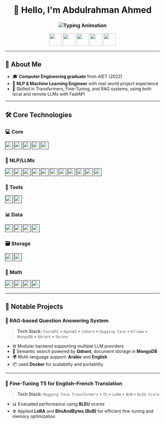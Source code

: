 <h1 align="center">👋 Hello, I'm Abdulrahman Ahmed</h1>

<h3 align="center">
  <img src="https://readme-typing-svg.demolab.com?font=Fira+Code&weight=600&size=24&duration=4000&pause=800&color=86c26b&center=true&width=500&vCenter=true&repeat=true&lines=NLP+%26+Machine+Learning+Engineer;LLMs+%7C+Deep+Learning" alt="Typing Animation" />
</h3>

<div align="center">
  <a href="https://linkedin.com/in/abdulrahman-ahmed-82091a244/"><img src="https://img.icons8.com/fluency/48/linkedin.png" width="40"/></a>
  <a href="https://github.com/AbdulrahmanAhmed20072"><img src="https://img.icons8.com/fluency/48/github.png" width="40"/></a>
  <a href="mailto:abdulrahman.ahmed20072@gmail.com"><img src="https://img.icons8.com/?size=100&id=OumT4lIcOllS&format=png&color=000000" width="40"/></a>
  <a href="https://youtube.com/@abdulrahman.ahmed1?si=eeqAgr7NqlCKTVh2"><img src="https://img.icons8.com/?size=100&id=qLVB1tIe9Ts9&format=png&color=000000" width="40"/></a>
  <a href="https://wa.me/qr/X2G6NMEMSJ5IA1"><img src="https://img.icons8.com/color/48/whatsapp--v1.png" width="40"/></a>
</div>

---

## 📌 About Me

- 🎓 **Computer Engineering graduate** from AIET (2022)  
- 🤖 **NLP & Machine Learning Engineer** with real-world project experience  
- 🔭 Skilled in Transformers, Fine-Tuning, and RAG systems, using both local and remote LLMs with FastAPI
---
## 🛠️ Core Technologies

### 💻 Core

[<img src="https://img.shields.io/badge/Python-3776AB?style=flat&logo=python&logoColor=white" height="25" />]()
[<img src="https://img.shields.io/badge/Git-F05032?style=flat&logo=git&logoColor=white" height="25" />]()
[<img src="https://img.shields.io/badge/OOP-111111?style=flat&logo=oop&logoColor=white" height="25" />]()
[<img src="https://img.shields.io/badge/Data_Structures-00599C?style=flat&logo=data-structures&logoColor=white" height="25" />]()
[<img src="https://img.shields.io/badge/Algorithms-1A237E?style=flat&logo=algorithms&logoColor=white" height="25" />]()

### 🧠 NLP/LLMs

[<img src="https://img.shields.io/badge/Keras-a62920?style=flat&logo=keras&logoColor=white" height="25" />]()
[<img src="https://img.shields.io/badge/FineTuning-11557C?style=flat&logo=finetuning&logoColor=white" height="25" />]()
[<img src="https://img.shields.io/badge/RAG-2C3E50?style=flat&logo=rag&logoColor=white" height="25" />]()
[<img src="https://img.shields.io/badge/Hugging_Face-0e0d0e?style=flat&logo=huggingface&logoColor=FFD21E" height="25" />]()
[<img src="https://img.shields.io/badge/CrewAI-e18f89?style=flat&logo=crewai&logoColor=black" height="25" />]()
[<img src="https://img.shields.io/badge/NLTK-4890c5?style=flat&logo=nltk&logoColor=white" height="25" />]()
[<img src="https://img.shields.io/badge/Scikit_Learn-242020?style=flat&logo=scikit-learn&logoColor=white" height="25" />]()
[<img src="https://img.shields.io/badge/Prompt_Engineering-428473?style=flat&logo=promptengineering&logoColor=white" height="25" />]()
[<img src="https://img.shields.io/badge/Transformers-FFD600?style=flat&logo=transformers&logoColor=black" height="25" />]()
[<img src="https://img.shields.io/badge/Neural_Networks-FF6F00?style=flat&logo=neural-network&logoColor=white" height="25" />]()
[<img src="https://img.shields.io/badge/Sequence_Models-4A148C?style=flat&logo=sequence-models&logoColor=white" height="25" />]()

### 🔧 Tools

[<img src="https://img.shields.io/badge/Docker-4085c4?style=flat&logo=docker&logoColor=white" height="25" />]()
[<img src="https://img.shields.io/badge/FastAPI-009688?style=flat&logo=fastapi&logoColor=white" height="25" />]()

### 📊 Data

[<img src="https://img.shields.io/badge/Pandas-150458?style=flat&logo=pandas&logoColor=white" height="25" />]()
[<img src="https://img.shields.io/badge/NumPy-013243?style=flat&logo=numpy&logoColor=white" height="25" />]()
[<img src="https://img.shields.io/badge/Matplotlib-11557C?style=flat&logo=matplotlib&logoColor=white" height="25" />]()
[<img src="https://img.shields.io/badge/Seaborn-2E3B4E?style=flat&logo=seaborn&logoColor=white" height="25" />]()

### 🗃️ Storage

[<img src="https://img.shields.io/badge/MongoDB-38761d?style=flat&logo=mongodb&logoColor=white" height="25" />]()
[<img src="https://img.shields.io/badge/Qdrant-c4448f?style=flat&logo=qdrant&logoColor=white" height="25" />]()

### 🧮 Math

[<img src="https://img.shields.io/badge/Linear_Algebra-6851a2?style=flat&logo=linearalgebra&logoColor=white" height="25" />]()
[<img src="https://img.shields.io/badge/Calculus-517ea7?style=flat&logo=calculus&logoColor=white" height="25" />]()
[<img src="https://img.shields.io/badge/Probability_&_Statistics-3E2723?style=flat&logo=statistics&logoColor=white" height="25" />]()
[<img src="https://img.shields.io/badge/Optimization-b16f91?style=flat&logo=optimization&logoColor=white" height="25" />]()

---

## 🚀 Notable Projects

### 🔷 RAG-based Question Answering System  
> **Tech Stack:** `FastAPI` • `OpenAI` • `Cohere` • `Hugging Face` • `Ollama` • `MongoDB` • `Qdrant` • `Docker`

- ⚙️ Modular backend supporting multiple LLM providers  
- 🧠 Semantic search powered by **Qdrant**, document storage in **MongoDB**  
- 🌍 Multi-language support: **Arabic** and **English**  
- 📦 used **Docker** for scalability and portability  

---

### 🔷 Fine-Tuning T5 for English–French Translation  
> **Tech Stack:** `Hugging Face Transformers` • `T5` • `LoRA` • `BnB` • `BLEU Score`

- 📊 Evaluated performance using **BLEU** scores  
- ⚙️ Applied **LoRA** and **BitsAndBytes (BnB)** for efficient fine-tuning and memory optimization  
